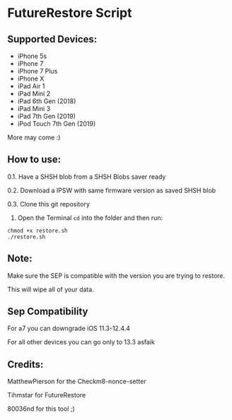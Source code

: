 # FutureRestore Script

## Supported Devices:
- iPhone 5s
- iPhone 7
- iPhone 7 Plus
- iPhone X
- iPad Air 1
- iPad Mini 2
- iPad 6th Gen (2018)
- iPad Mini 3
- iPad 7th Gen (2019)
- iPod Touch 7th Gen (2019)

More may come :)

## How to use:

0.1. Have a SHSH blob from a SHSH Blobs saver ready

0.2. Download a IPSW with same firmware version as saved SHSH blob

0.3. Clone this git repository

1. Open the Terminal `cd` into the folder and then run:

```
chmod +x restore.sh
./restore.sh
```

## Note:

Make sure the SEP is compatible with the version you are trying to restore.

This will wipe all of your data.

## Sep Compatibility

For a7 you can downgrade iOS 11.3-12.4.4

For all other devices you can go only to 13.3 asfaik

## Credits:

MatthewPierson for the Checkm8-nonce-setter

Tihmstar for FutureRestore

80036nd for this tool ;)
